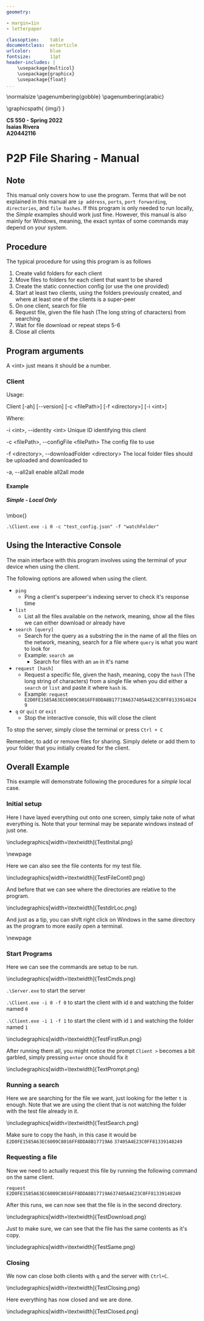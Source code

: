 ```yaml
---
geometry:

- margin=1in
- letterpaper

classoption:    table
documentclass:  extarticle
urlcolor:       blue
fontsize:       11pt
header-includes: |
    \usepackage{multicol}
    \usepackage{graphicx}
    \usepackage{float}
...
```


\normalsize
\pagenumbering{gobble}
\pagenumbering{arabic}

\graphicspath{ {img/} }

**CS 550 - Spring 2022**  
**Isaias Rivera**  
**A20442116**

# P2P File Sharing - Manual

## Note

This manual only covers how to use the program. Terms that will be not explained in this manual are `ip address`, `ports`, `port forwarding`, `directories`, and `file hashes`.
If this program is only needed to run locally, the *Simple* examples should work just fine. However, this manual is also mainly for Windows, meaning, the exact syntax of some commands may depend on your system.

## Procedure

The typical procedure for using this program is as follows

1. Create valid folders for each client
2. Move files to folders for each client that want to be shared
3. Create the static connection config (or use the one provided)
4. Start at least two clients, using the folders previously created, and where at least one of the clients is a super-peer
5. On one client, search for file
6. Request file, given the file hash (The long string of characters) from searching
7. Wait for file download or repeat steps 5-6
8. Close all clients

## Program arguments

A \<int\> just means it should be a number.

### Client

Usage:

   Client  [-ah] [--version] [-c \<filePath\>] [-f \<directory\>] [-i \<int\>]

Where:

   -i \<int\>,  --identity \<int\>
     Unique ID identifying this client

   -c \<filePath\>,  --configFile \<filePath\>
     The config file to use

   -f \<directory\>,  --downloadFolder \<directory\>
     The local folder files should be uploaded and downloaded to

   -a,  --all2all
     enable all2all mode

#### Example

##### *Simple* - Local Only

\mbox{}

`.\Client.exe -i 0 -c "test_config.json" -f "watchFolder"`

## Using the Interactive Console

The main interface with this program involves using the terminal of your device when using the client.

The following options are allowed when using the client.

- `ping`
  - Ping a client's superpeer's indexing server to check it's response time
- `list`
  - List all the files available on the network, meaning, show all the files we can either download or already have
- `search [query]`
  - Search for the query as a substring the in the name of all the files on the network, meaning, search for a file where `query` is what you want to look for
  - Example: `search am`
    - Search for files with an `am` in it's name
- `request [hash]`
  - Request a specific file, given the hash, meaning, copy the `hash` (The long string of characters) from a single file when you did either a `search` or `list` and paste it where `hash` is.
  - Example: `request E2D0FE1585A63EC6009C8016FF8DDA8B17719A637405A4E23C0FF81339148249`
- `q` or `quit` or `exit`
  - Stop the interactive console, this will close the client

To stop the server, simply close the terminal or press `Ctrl + C`

Remember, to add or remove files for sharing. Simply delete or add them to your folder that you initially created for the client.

## Overall Example

This example will demonstrate following the procedures for a *simple* local case.

### Initial setup

Here I have layed everything out onto one screen, simply take note of what everything is. Note that your terminal may be separate windows instead of just one.

\includegraphics[width=\textwidth]{TestInital.png}

\newpage

Here we can also see the file contents for my test file.

\includegraphics[width=\textwidth]{TestFileCont0.png}

And before that we can see where the directories are relative to the program.

\includegraphics[width=\textwidth]{TestdirLoc.png}

And just as a tip, you can shift right click on Windows in the same directory as the program to more easily open a terminal.

\newpage

### Start Programs

Here we can see the commands are setup to be run.

\includegraphics[width=\textwidth]{TestCmds.png}

`.\Server.exe` to start the server

`.\Client.exe -i 0 -f 0` to start the client with id `0` and watching the folder named `0`

`.\Client.exe -i 1 -f 1` to start the client with id `1` and watching the folder named `1`

\includegraphics[width=\textwidth]{TestFirstRun.png}

After running them all, you might notice the prompt `Client >` becomes a bit garbled, simply pressing `enter` once should fix it

\includegraphics[width=\textwidth]{TextPrompt.png}

### Running a search

Here we are searching for the file we want, just looking for the letter `t` is enough. Note that we are using the client that is not watching the folder with the test file already in it.

\includegraphics[width=\textwidth]{TestSearch.png}

Make sure to copy the hash, in this case it would be `E2D0FE1585A63EC6009C8016FF8DDA8B17719A6`
`37405A4E23C0FF81339148249`

### Requesting a file

Now we need to actually request this file by running the following command on the same client.

`request E2D0FE1585A63EC6009C8016FF8DDA8B17719A637405A4E23C0FF81339148249`

After this runs, we can now see that the file is in the second directory.

\includegraphics[width=\textwidth]{TestDownload.png}

Just to make sure, we can see that the file has the same contents as it's copy.

\includegraphics[width=\textwidth]{TestSame.png}

### Closing

We now can close both clients with `q` and the server with `Ctrl+C`.

\includegraphics[width=\textwidth]{TestClosing.png}

Here everything has now closed and we are done.

\includegraphics[width=\textwidth]{TestClosed.png}

